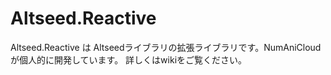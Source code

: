 ﻿# Altseed.Reactive

Altseed.Reactive は Altseedライブラリの拡張ライブラリです。NumAniCloudが個人的に開発しています。
詳しくはwikiをご覧ください。
